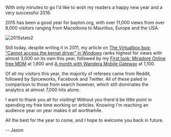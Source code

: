 <!---
title: "Happy New Year"
date: "2015-12-31"
categories:
  - "general"
tags:
  - "2016"
  - "new-year"
  - "stats"
  - "views"
  - "visitors"
--->

With only minutes to go I'd like to wish my readers a happy new year and a very successful 2016.

2015 has been a good year for bayton.org, with over 11,000 views from over 8,000 visitors ranging from Macedonia to Mauritius, Europe and the USA.

![2015stats2](/wp-content/uploads/2015/12/2015stats2.png)

Still today, despite writing it in 2011, my article on [The Virtualbox bug: “Cannot access the kernel driver” in Windows](/2011/03/the-virtualbox-bug-cannot-access-the-kernel-driver-in-windows/Windows) ranks highest for views with almost 3,000 on its own this year, followed by my [First look: Miradore Online free MDM](/2014/07/miradore-online-free-mdm/) at 1,800 and [A month with Wandera Mobile Gateway](/2014/05/a-month-with-wandera-mobile-gateway/) at 1,100.

Of all my visitors this year, the majority of referees came from Reddit, followed by Spiceworks, Facebook and Twitter. All of these paled in comparison to those from search however, which still dominates the analytics at almost 7,000 hits alone.

I want to thank you all for visiting! Without you there'd be little point in spending my free time working on articles. Knowing I'm reaching an audience year on year makes it all worthwhile.

All the best for the year to come, and I hope to welcome you back in future.

\-- Jason
